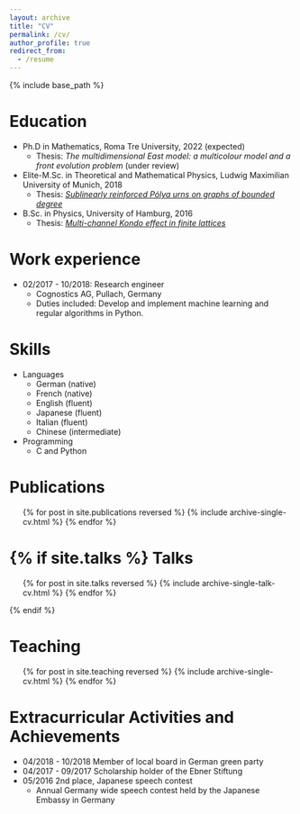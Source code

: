 ```yaml
---
layout: archive
title: "CV"
permalink: /cv/
author_profile: true
redirect_from:
  - /resume
---
```


{% include base_path %}

Education
======
* Ph.D in Mathematics, Roma Tre University, 2022 (expected)
   * Thesis: _The multidimensional East model: a multicolour model and a front
   evolution problem_ (under review)
* Elite-M.Sc. in Theoretical and Mathematical Physics, Ludwig Maximilian University of Munich, 2018
   * Thesis: [_Sublinearly reinforced Pólya urns on graphs of bounded degree_]({{base_path}}/theses/master-thesis)
* B.Sc. in Physics, University of Hamburg, 2016
   * Thesis: [_Multi-channel Kondo effect in finite lattices_]({{base_path}}/theses/bachelor-thesis)

Work experience
======
* 02/2017 - 10/2018: Research engineer
  * Cognostics AG, Pullach, Germany
  * Duties included: Develop and implement machine learning and regular algorithms in Python.
  
Skills
======
* Languages
  * German (native)
  * French (native)
  * English (fluent)
  * Japanese (fluent)
  * Italian (fluent)
  * Chinese (intermediate)
* Programming
  * C and Python

Publications
======
  <ul>{% for post in site.publications reversed %}
    {% include archive-single-cv.html %}
  {% endfor %}</ul>
  
{% if site.talks %}
Talks
======
  <ul>{% for post in site.talks reversed %}
    {% include archive-single-talk-cv.html %}
  {% endfor %}</ul>
{% endif %}
  
Teaching
======
  <ul>{% for post in site.teaching reversed %}
    {% include archive-single-cv.html %}
  {% endfor %}</ul>
  
Extracurricular Activities and Achievements
======
* 04/2018 - 10/2018 Member of local board in German green party
* 04/2017 - 09/2017 Scholarship holder of the Ebner Stiftung
* 05/2016 2nd place, Japanese speech contest
   * Annual Germany wide speech contest held by the Japanese Embassy in Germany
